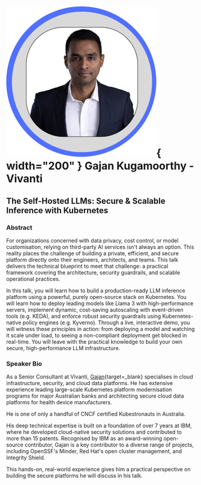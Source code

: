 # ![](../images/speakers/headshots/GajanKugamoorthy.png){ width="200" } Gajan Kugamoorthy - Vivanti

## The Self-Hosted LLMs: Secure & Scalable Inference with Kubernetes

### Abstract
For organizations concerned with data privacy, cost control, or model customisation, relying on third-party AI services isn't always an option. This reality places the challenge of building a private, efficient, and secure platform directly onto their engineers, architects, and teams. This talk delivers the technical blueprint to meet that challenge: a practical framework covering the architecture, security guardrails, and scalable operational practices.

In this talk, you will learn how to build a production-ready LLM inference platform using a powerful, purely open-source stack on Kubernetes. You will learn how to deploy leading models like Llama 3 with high-performance servers, implement dynamic, cost-saving autoscaling with event-driven tools (e.g. KEDA), and enforce robust security guardrails using Kubernetes-native policy engines (e.g. Kyverno).
Through a live, interactive demo, you will witness these principles in action: from deploying a model and watching it scale under load, to seeing a non-compliant deployment get blocked in real-time. You will leave with the practical knowledge to build your own secure, high-performance LLM infrastructure.

### Speaker Bio

As a Senior Consultant at Vivanti, [Gajan](https://au.linkedin.com/in/kgajananan){target=_blank} specialises in cloud infrastructure, security, and cloud data platforms. He has extensive experience leading large-scale Kubernetes platform modernisation programs for major Australian banks and architecting secure cloud data platforms for health device manufacturers.

He is one of only a handful of CNCF certified Kubestronauts in Australia.

His deep technical expertise is built on a foundation of over 7 years at IBM, where he developed cloud-native security solutions and contributed to more than 15 patents. Recognised by IBM as an award-winning open-source contributor, Gajan is a key contributor to a diverse range of projects, including OpenSSF's Minder, Red Hat's open cluster management, and Integrity Shield.

This hands-on, real-world experience gives him a practical perspective on building the secure platforms he will discuss in his talk.